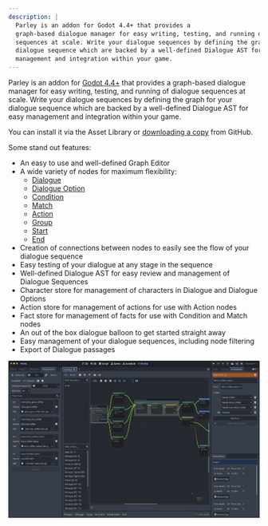 ```yaml
---
description: |
  Parley is an addon for Godot 4.4+ that provides a
  graph-based dialogue manager for easy writing, testing, and running of dialogue
  sequences at scale. Write your dialogue sequences by defining the graph for your
  dialogue sequence which are backed by a well-defined Dialogue AST for easy
  management and integration within your game.
---
```


Parley is an addon for [Godot 4.4+](https://godotengine.org/) that provides a
graph-based dialogue manager for easy writing, testing, and running of dialogue
sequences at scale. Write your dialogue sequences by defining the graph for your
dialogue sequence which are backed by a well-defined Dialogue AST for easy
management and integration within your game.

<!-- TODO: check the link -->
<!-- TODO: credits and licensing -->

You can install it via the Asset Library or
[downloading a copy](https://github.com/bisterix-studio/parley/archive/refs/heads/main.zip)
from GitHub.

Some stand out features:

- An easy to use and well-defined Graph Editor
- A wide variety of nodes for maximum flexibility:
  - [Dialogue](../nodes/dialogue-node.md)
  - [Dialogue Option](../nodes/dialogue-option-node.md)
  - [Condition](../nodes/condition-node.md)
  - [Match](../nodes/match-node.md)
  - [Action](../nodes/action-node.md)
  - [Group](../nodes/group-node.md)
  - [Start](../nodes/start-node.md)
  - [End](../nodes/end-node.md)
- Creation of connections between nodes to easily see the flow of your dialogue
  sequence
- Easy testing of your dialogue at any stage in the sequence
- Well-defined Dialogue AST for easy review and management of Dialogue Sequences
- Character store for management of characters in Dialogue and Dialogue Options
- Action store for management of actions for use with Action nodes
- Fact store for management of facts for use with Condition and Match nodes
- An out of the box dialogue balloon to get started straight away
- Easy management of your dialogue sequences, including node filtering
- Export of Dialogue passages

![parley](../../../www/static/docs/parley.png)
